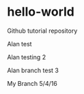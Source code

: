 # hello-world
Github tutorial repository

Alan test

Alan testing 2

Alan branch test 3

My Branch 5/4/16